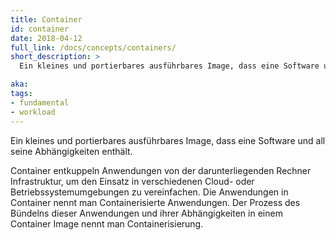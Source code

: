 ```yaml
---
title: Container
id: container
date: 2018-04-12
full_link: /docs/concepts/containers/
short_description: >
  Ein kleines und portierbares ausführbares Image, dass eine Software und all seine Abhängigkeiten enthält.

aka: 
tags:
- fundamental
- workload
---
```

 Ein kleines und portierbares ausführbares Image, dass eine Software und all seine Abhängigkeiten enthält.

<!--more--> 

Container entkuppeln Anwendungen von der darunterliegenden Rechner Infrastruktur, um den Einsatz in verschiedenen Cloud- oder Betriebssystemumgebungen zu vereinfachen.
Die Anwendungen in Container nennt man Containerisierte Anwendungen. Der Prozess des Bündelns dieser Anwendungen und ihrer Abhängigkeiten in einem Container Image nennt man Containerisierung.

